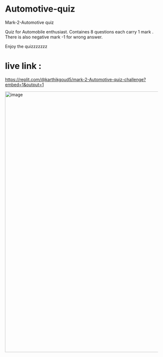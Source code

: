 # Automotive-quiz
Mark-2-Automotive quiz

Quiz for Automobile enthusiast. Containes 8 questions each carry 1 mark . There is also negative mark -1 for wrong answer.

Enjoy the quizzzzzzz

# live link :
https://replit.com/@karthikgoud5/mark-2-Automotive-quiz-challenge?embed=1&output=1

<img width="859" alt="image" src="https://user-images.githubusercontent.com/9660782/179362349-fe5535a4-becf-4e03-9219-26dc962031ac.png">
